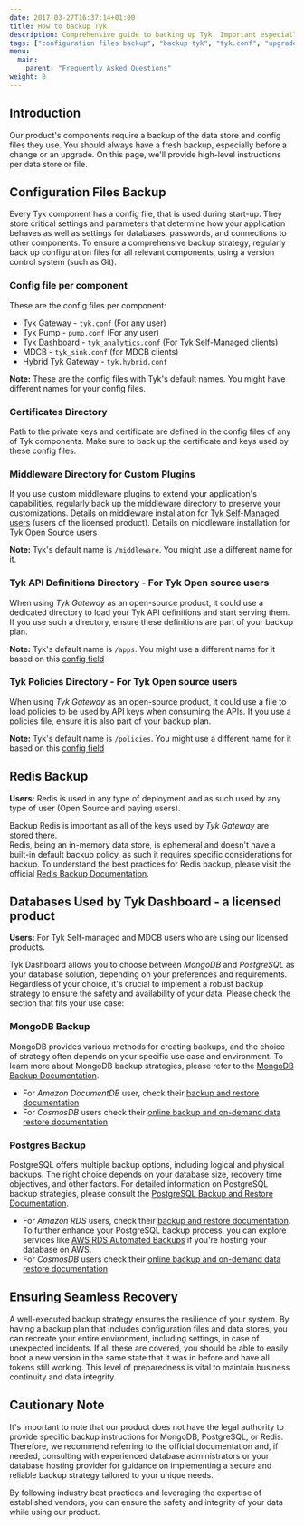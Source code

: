 ```yaml
---
date: 2017-03-27T16:37:14+01:00
title: How to backup Tyk
description: Comprehensive guide to backing up Tyk. Important especially before changes and upgrades
tags: ["configuration files backup", "backup tyk", "tyk.conf", "upgrade tyk", "database backup"]
menu:
  main:
    parent: "Frequently Asked Questions"
weight: 0 
---
```


## Introduction
Our product's components require a backup of the data store and config files they use. You should always have a fresh backup, especially before a change or an upgrade.
On this page, we'll provide high-level instructions per data store or file.

## Configuration Files Backup
Every Tyk component has a config file, that is used during start-up. They store critical settings and parameters that determine how your application behaves as well as settings for databases, passwords, and connections to other components.
To ensure a comprehensive backup strategy, regularly back up configuration files for all relevant components, using a version control system (such as Git).

### Config file per component
These are the config files per component:
 - Tyk Gateway - `tyk.conf` (For any user)
 -  Tyk Pump - `pump.conf` (For any user)
 - Tyk Dashboard - `tyk_analytics.conf` (For Tyk Self-Managed clients)
 - MDCB - `tyk_sink.conf` (for MDCB clients)
 - Hybrid Tyk Gateway - `tyk.hybrid.conf`
   
**Note:** These are the config files with Tyk's default names. You might have different names for your config files.

### Certificates Directory
Path to the private keys and certificate are defined in the config files of any of Tyk components. Make sure to back up the certificate and keys used by these config files.

### Middleware Directory for Custom Plugins
If you use custom middleware plugins to extend your application's capabilities, regularly back up the middleware directory to preserve your customizations.
Details on middleware installation for [Tyk Self-Managed users](https://tyk.io/docs/plugins/supported-languages/javascript-middleware/install-middleware/tyk-pro/) (users of the licensed product).
Details on middleware installation for [Tyk Open Source users](https://tyk.io/docs/plugins/supported-languages/javascript-middleware/install-middleware/tyk-ce/)

**Note:** Tyk's default name is `/middleware`. You might use a different name for it.


### Tyk API Definitions Directory - For Tyk Open source users
When using *Tyk Gateway* as an open-source product, it could use a dedicated directory to load your Tyk API definitions and start serving them. 
If you use such a directory, ensure these definitions are part of your backup plan.

**Note:** Tyk's default name is `/apps`. You might use a different name for it based on this [config field](https://tyk.io/docs/tyk-stack/tyk-gateway/important-prerequisites/#tyk-config)

### Tyk Policies Directory - For Tyk Open source users
When using *Tyk Gateway* as an open-source product, it could use a file to load policies to be used by API keys when consuming the APIs. 
If you use a policies file, ensure it is also part of your backup plan.

**Note:** Tyk's default name is `/policies`. You might use a different name for it based on this [config field](https://tyk.io/docs/tyk-stack/tyk-gateway/important-prerequisites/#path-to-policies-file)

      
## Redis Backup

**Users:** Redis is used in any type of deployment and as such used by any type of user (Open Source and paying users).

Backup Redis is important as all of the keys used by *Tyk Gateway* are stored there.  
Redis, being an in-memory data store, is ephemeral and doesn't have a built-in default backup policy, as such it requires specific considerations for backup. 
To understand the best practices for Redis backup, please visit the official [Redis Backup Documentation](https://redis.io/docs/management/persistence/).


## Databases Used by Tyk Dashboard - a licensed product
**Users:** For Tyk Self-managed and MDCB users who are using our licensed products.

Tyk Dashboard allows you to choose between *MongoDB* and *PostgreSQL* as your database solution, depending on your preferences and requirements. Regardless of your choice, it's crucial to implement a robust backup strategy to ensure the safety and availability of your data. Please check the section that fits your use case:


### MongoDB Backup
MongoDB provides various methods for creating backups, and the choice of strategy often depends on your specific use case and environment. To learn more about MongoDB backup strategies, please refer to the [MongoDB Backup Documentation](https://www.mongodb.com/docs/manual/core/backups/).
- For *Amazon DocumentDB* user, check their [backup and restore documentation](https://docs.aws.amazon.com/documentdb/latest/developerguide/backup_restore.html)
- For *CosmosDB* users check their [online backup and on-demand data restore documentation](https://learn.microsoft.com/en-us/azure/cosmos-db/online-backup-and-restore) 

### Postgres Backup

PostgreSQL offers multiple backup options, including logical and physical backups. The right choice depends on your database size, recovery time objectives, and other factors. For detailed information on PostgreSQL backup strategies, please consult the [PostgreSQL Backup and Restore Documentation](https://www.postgresql.org/docs/current/backup.html).

- For *Amazon RDS* users, check their [backup and restore documentation](https://docs.aws.amazon.com/AmazonRDS/latest/UserGuide/CHAP_CommonTasks.BackupRestore.html). To further enhance your PostgreSQL backup process, you can explore services like [AWS RDS Automated Backups](https://docs.aws.amazon.com/AmazonRDS/latest/UserGuide/USER_WorkingWithAutomatedBackups.html) if you're hosting your database on AWS. 
- For *CosmosDB* users check their [online backup and on-demand data restore documentation](https://learn.microsoft.com/en-us/azure/cosmos-db/postgresql/concepts-backup) 


## Ensuring Seamless Recovery
A well-executed backup strategy ensures the resilience of your system. 
By having a backup plan that includes configuration files and data stores, you can recreate your entire environment, including settings, in case of unexpected incidents.
If all these are covered, you should be able to easily boot a new version in the same state that it was in before and have all tokens still working. This level of preparedness is vital to maintain business continuity and data integrity.
 
## Cautionary Note
It's important to note that our product does not have the legal authority to provide specific backup instructions for MongoDB, PostgreSQL, or Redis. Therefore, we recommend referring to the official documentation and, if needed, consulting with experienced database administrators or your database hosting provider for guidance on implementing a secure and reliable backup strategy tailored to your unique needs.

By following industry best practices and leveraging the expertise of established vendors, you can ensure the safety and integrity of your data while using our product.


